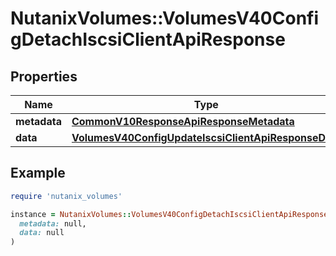 # NutanixVolumes::VolumesV40ConfigDetachIscsiClientApiResponse

## Properties

| Name | Type | Description | Notes |
| ---- | ---- | ----------- | ----- |
| **metadata** | [**CommonV10ResponseApiResponseMetadata**](CommonV10ResponseApiResponseMetadata.md) |  | [optional] |
| **data** | [**VolumesV40ConfigUpdateIscsiClientApiResponseData**](VolumesV40ConfigUpdateIscsiClientApiResponseData.md) |  | [optional] |

## Example

```ruby
require 'nutanix_volumes'

instance = NutanixVolumes::VolumesV40ConfigDetachIscsiClientApiResponse.new(
  metadata: null,
  data: null
)
```

